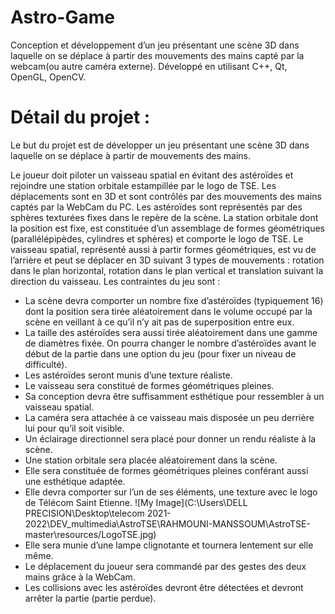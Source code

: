 # Astro-Game
Conception et développement d’un jeu présentant une scène 3D dans laquelle on se déplace à partir des mouvements des mains capté par la webcam(ou autre caméra externe). 
Développé en utilisant C++, Qt, OpenGL, OpenCV.

# Détail du projet : #

Le but du projet est de développer un jeu présentant une scène 3D dans laquelle on se déplace à partir de mouvements des mains.

Le joueur doit piloter un vaisseau spatial en évitant des astéroïdes et rejoindre une station orbitale estampillée par le logo de TSE. Les déplacements sont en 3D et sont contrôlés par des mouvements des mains captés par la WebCam du PC. Les astéroïdes sont représentés par des sphères texturées fixes dans le repère de la scène. La station orbitale dont la position est fixe, est constituée d’un assemblage de formes géométriques (parallélépipèdes, cylindres et sphères) et comporte le logo de TSE. Le vaisseau spatial, représenté aussi à partir formes géométriques, est vu de l’arrière et peut se déplacer en 3D suivant 3 types de mouvements : rotation dans le plan horizontal, rotation dans le plan vertical et translation suivant la direction du vaisseau. 
Les contraintes du jeu sont :

* La scène devra comporter un nombre fixe d’astéroïdes (typiquement 16) dont la position sera tirée aléatoirement dans le volume occupé par la scène en veillant à ce qu’il n’y ait pas de superposition entre eux. 
* La taille des astéroïdes sera aussi tirée aléatoirement dans une gamme de diamètres fixée. On pourra changer le nombre d’astéroïdes avant le début de la partie dans une option du jeu (pour fixer un niveau de difficulté). 
* Les astéroïdes seront munis d’une texture réaliste.
* Le vaisseau sera constitué de formes géométriques pleines. 
* Sa conception devra être suffisamment esthétique pour ressembler à un vaisseau spatial. 
* La caméra sera attachée à ce vaisseau mais disposée un peu derrière lui pour qu’il soit visible. 
* Un éclairage directionnel sera placé pour donner un rendu réaliste à la scène.
* Une station orbitale sera placée aléatoirement dans la scène. 
* Elle sera constituée de formes géométriques pleines conférant aussi une esthétique adaptée. 
* Elle devra comporter sur l’un de ses éléments, une texture avec le logo de Télécom Saint Etienne. ![My Image](C:\Users\DELL PRECISION\Desktop\telecom 2021-2022\DEV_multimedia\AstroTSE\RAHMOUNI-MANSSOUM\AstroTSE-master\resources/LogoTSE.jpg)
* Elle sera munie d’une lampe clignotante et tournera lentement sur elle même.
* Le déplacement du joueur sera commandé par des gestes des deux mains grâce à la WebCam.
* Les collisions avec les astéroïdes devront être détectées et devront arrêter la partie (partie perdue).
